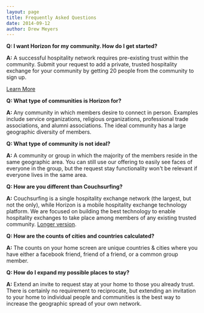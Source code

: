 ```yaml
---
layout: page
title: Frequently Asked Questions
date: 2014-09-12
author: Drew Meyers
---
```

**Q: I want Horizon for my community. How do I get started?**

**A:** A successful hospitality network requires pre-existing trust within the community. Submit your request to add a private, trusted hospitality exchange for your community by getting 20 people from the community to sign up.

<a href="http://www.horizonapp.co/hospitality-network-setup/" class="btn btn--full">Learn More</a>

**Q: What type of communities is Horizon for?**

**A:** Any community in which members desire to connect in person. Examples include service organizations, religious organizations, professional trade associations, and alumni associations. The ideal community has a large geographic diversity of members.

**Q: What type of community is not ideal?**

**A:** A community or group in which the majority of the members reside in the same geographic area. You can still use our offering to easily see faces of everyone in the group, but the request stay functionality won't be relevant if everyone lives in the same area.

**Q: How are you different than Couchsurfing?**

**A:** Couchsurfing is a single hospitality exchange network (the largest, but not the only), while Horizon is a mobile hospitality exchange technology platform. We are focused on building the best technology to enable hospitality exchanges to take place among members of any existing trusted community. [Longer version](http://www.horizonapp.co/blog/couchsurfing-differences/).

**Q: How are the counts of cities and countries calculated?**

**A:** The counts on your home screen are unique countries & cities where you have either a facebook friend, friend of a friend, or a common group member.

**Q: How do I expand my possible places to stay?**

**A:** Extend an invite to request stay at your home to those you already trust. There is certainly no requirement to reciprocate, but extending an invitation to your home to individual people and communities is the best way to increase the geographic spread of your own network.

